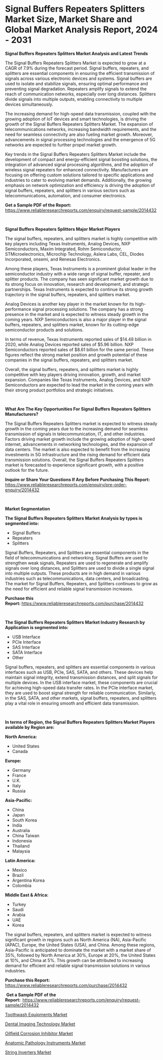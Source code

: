 <p><h1>Signal Buffers Repeaters Splitters Market Size, Market Share and Global Market Analysis Report, 2024 - 2031</h1></p><p><strong>Signal Buffers Repeaters Splitters Market Analysis and Latest Trends</strong></p>
<p><p>The Signal Buffers Repeaters Splitters Market is expected to grow at a CAGR of 7.9% during the forecast period. Signal buffers, repeaters, and splitters are essential components in ensuring the efficient transmission of signals across various electronic devices and systems. Signal buffers are used to isolate and stabilize signals, ensuring optimal performance and preventing signal degradation. Repeaters amplify signals to extend the reach of communication networks, especially over long distances. Splitters divide signals into multiple outputs, enabling connectivity to multiple devices simultaneously.</p><p>The increasing demand for high-speed data transmission, coupled with the growing adoption of IoT devices and smart technologies, is driving the growth of the Signal Buffers Repeaters Splitters Market. The expansion of telecommunications networks, increasing bandwidth requirements, and the need for seamless connectivity are also fueling market growth. Moreover, advancements in signal processing technologies and the emergence of 5G networks are expected to further propel market growth.</p><p>Key trends in the Signal Buffers Repeaters Splitters Market include the development of compact and energy-efficient signal boosting solutions, the integration of advanced signal processing algorithms, and the adoption of wireless signal repeaters for enhanced connectivity. Manufacturers are focusing on offering custom solutions tailored to specific applications and industries to cater to evolving market demands. Additionally, the growing emphasis on network optimization and efficiency is driving the adoption of signal buffers, repeaters, and splitters in various sectors such as telecommunications, automation, and consumer electronics.</p></p>
<p><strong>Get a Sample PDF of the Report:&nbsp;</strong> <a href="https://www.reliableresearchreports.com/enquiry/request-sample/2014432">https://www.reliableresearchreports.com/enquiry/request-sample/2014432</a></p>
<p>&nbsp;</p>
<p><strong>Signal Buffers Repeaters Splitters Major Market Players</strong></p>
<p><p>The signal buffers, repeaters, and splitters market is highly competitive with key players including Texas Instruments, Analog Devices, NXP Semiconductors, Maxim Integrated, Rohm Semiconductor, STMicroelectronics, Microchip Technology, Aslera Labs, CEL, Diodes Incorporated, onsemi, and Renesas Electronics.</p><p>Among these players, Texas Instruments is a prominent global leader in the semiconductor industry with a wide range of signal buffer, repeater, and splitter products. The company has seen significant market growth due to its strong focus on innovation, research and development, and strategic partnerships. Texas Instruments is expected to continue its strong growth trajectory in the signal buffers, repeaters, and splitters market.</p><p>Analog Devices is another key player in the market known for its high-performance signal processing solutions. The company has a strong presence in the market and is expected to witness steady growth in the coming years. NXP Semiconductors is also a major player in the signal buffers, repeaters, and splitters market, known for its cutting-edge semiconductor products and solutions.</p><p>In terms of revenue, Texas Instruments reported sales of $14.48 billion in 2020, while Analog Devices reported sales of $5.96 billion. NXP Semiconductors reported sales of $8.61 billion for the same period. These figures reflect the strong market position and growth potential of these companies in the signal buffers, repeaters, and splitters market.</p><p>Overall, the signal buffers, repeaters, and splitters market is highly competitive with key players driving innovation, growth, and market expansion. Companies like Texas Instruments, Analog Devices, and NXP Semiconductors are expected to lead the market in the coming years with their strong product portfolios and strategic initiatives.</p></p>
<p>&nbsp;</p>
<p><strong>What Are The Key Opportunities For Signal Buffers Repeaters Splitters Manufacturers?</strong></p>
<p><p>The Signal Buffers Repeaters Splitters market is expected to witness steady growth in the coming years due to the increasing demand for seamless transmission of signals in telecommunication, IT, and other industries. Factors driving market growth include the growing adoption of high-speed internet, advancements in networking technologies, and the expansion of data centers. The market is also expected to benefit from the increasing investments in 5G infrastructure and the rising demand for efficient data transmission solutions. Overall, the Signal Buffers Repeaters Splitters market is forecasted to experience significant growth, with a positive outlook for the future.</p></p>
<p><strong>Inquire or Share Your Questions If Any Before Purchasing This Report:</strong> <a href="https://www.reliableresearchreports.com/enquiry/pre-order-enquiry/2014432">https://www.reliableresearchreports.com/enquiry/pre-order-enquiry/2014432</a></p>
<p>&nbsp;</p>
<p><strong>Market Segmentation</strong></p>
<p><strong>The Signal Buffers Repeaters Splitters Market Analysis by types is segmented into:</strong></p>
<p><ul><li>Signal Buffers</li><li>Repeaters</li><li>Splitters</li></ul></p>
<p><p>Signal Buffers, Repeaters, and Splitters are essential components in the field of telecommunications and networking. Signal Buffers are used to strengthen weak signals, Repeaters are used to regenerate and amplify signals over long distances, and Splitters are used to divide a single signal into multiple outputs. These products are in high demand in various industries such as telecommunications, data centers, and broadcasting. The market for Signal Buffers, Repeaters, and Splitters continues to grow as the need for efficient and reliable signal transmission increases.</p></p>
<p><strong>Purchase this Report:&nbsp;</strong><a href="https://www.reliableresearchreports.com/purchase/2014432">https://www.reliableresearchreports.com/purchase/2014432</a></p>
<p>&nbsp;</p>
<p><strong>The Signal Buffers Repeaters Splitters Market Industry Research by Application is segmented into:</strong></p>
<p><ul><li>USB Interface</li><li>PCIe Interface</li><li>SAS Interface</li><li>SATA Interface</li><li>Other</li></ul></p>
<p><p>Signal buffers, repeaters, and splitters are essential components in various interfaces such as USB, PCIe, SAS, SATA, and others. These devices help maintain signal integrity, extend transmission distances, and split signals for multiple devices. In the USB interface market, these components are crucial for achieving high-speed data transfer rates. In the PCIe interface market, they are used to boost signal strength for reliable communication. Similarly, in the SAS, SATA, and other markets, signal buffers, repeaters, and splitters play a vital role in ensuring smooth and efficient data transmission.</p></p>
<p>&nbsp;</p>
<p><strong>In terms of Region, the Signal Buffers Repeaters Splitters Market Players available by Region are:</strong></p>
<p>
    <p> <strong> North America: </strong>
        <ul>
            <li>United States</li>
            <li>Canada</li>
        </ul>
        </p> 
    <p> <strong> Europe: </strong>
        <ul>
            <li>Germany</li>
            <li>France</li>
            <li>U.K.</li>
            <li>Italy</li>
            <li>Russia</li>
        </ul>
        </p> 
    <p> <strong> Asia-Pacific: </strong>
        <ul>
            <li>China</li>
            <li>Japan</li>
            <li>South Korea</li>
            <li>India</li>
            <li>Australia</li>
            <li>China Taiwan</li>
            <li>Indonesia</li>
            <li>Thailand</li>
            <li>Malaysia</li>
        </ul>
        </p> 
    <p> <strong> Latin America: </strong>
        <ul>
            <li>Mexico</li>
            <li>Brazil</li>
            <li>Argentina Korea</li>
            <li>Colombia</li>
        </ul>
        </p> 
    <p> <strong> Middle East & Africa: </strong>
        <ul>
            <li>Turkey</li>
            <li>Saudi</li>
            <li>Arabia</li>
            <li>UAE</li>
            <li>Korea</li>
        </ul>
    </p>
    </p>
<p><p>The signal buffers, repeaters, and splitters market is expected to witness significant growth in regions such as North America (NA), Asia-Pacific (APAC), Europe, the United States (USA), and China. Among these regions, Asia-Pacific is anticipated to dominate the market with a market share of 35%, followed by North America at 30%, Europe at 20%, the United States at 10%, and China at 5%. This growth can be attributed to increasing demand for efficient and reliable signal transmission solutions in various industries.</p></p>
<p><strong>Purchase this Report: </strong><a href="https://www.reliableresearchreports.com/purchase/2014432">https://www.reliableresearchreports.com/purchase/2014432</a></p>
<p>&nbsp;<strong>Get a Sample PDF of the Report:&nbsp;&nbsp;</strong><a href="https://www.reliableresearchreports.com/enquiry/request-sample/2014432">https://www.reliableresearchreports.com/enquiry/request-sample/2014432</a></p>
<p><strong></strong></p>
<p><p><a href="https://extreme-scabiosa-c81.notion.site/Toothwash-Equipments-Market-Research-Report-Provides-thorough-Industry-Overview-which-offers-an-In--b16cc8f449694fca845c8c0a543d0612">Toothwash Equipments Market</a></p><p><a href="https://adventurous-uranium-ef9.notion.site/Dental-Imaging-Technology-Market-Size-Share-Trends-Analysis-Report-By-Application-Regional-Outlo-151a060fc11b42caae1a0e7b758c166b">Dental Imaging Technology Market</a></p><p><a href="https://view.publitas.com/reportprime-1/oilfield-corrosion-inhibitor-market-size-2024-2031-global-industrial-analysis-key-geographical-regions-market-share-top-key-players-product-types-and-forecast-research-report/">Oilfield Corrosion Inhibitor Market</a></p><p><a href="https://carnation-joke-41f.notion.site/Decoding-the-Anatomic-Pathology-Instruments-Market-A-Deep-Dive-into-the-Latest-Market-Trends-Marke-767933323f864c1a8771b9f966fe1f78">Anatomic Pathology Instruments Market</a></p><p><a href="https://view.publitas.com/reportprime-1/string-inverters-market-offer-valuable-insights-into-market-size-market-share-market-trends-and-projections-spanning-from-2024-to-2031/">String Inverters Market</a></p></p>
